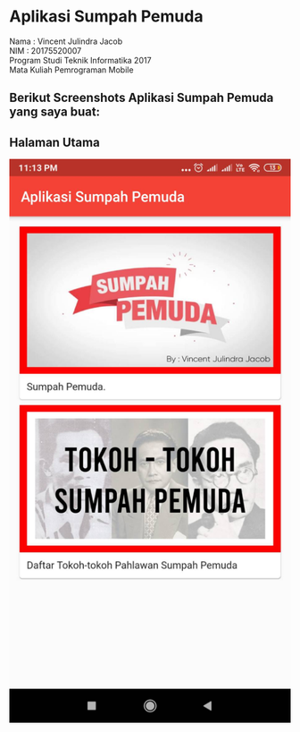 # Aplikasi Sumpah Pemuda
Nama    : Vincent Julindra Jacob <br>
NIM     : 20175520007 <br>
Program Studi Teknik Informatika 2017 <br>
Mata Kuliah Pemrograman Mobile 

## Berikut Screenshots Aplikasi Sumpah Pemuda yang saya buat:

## Halaman Utama
<img src = "screenshots/home.jpg"/>
